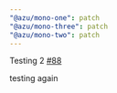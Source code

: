 ```yaml
---
"@azu/mono-one": patch
"@azu/mono-three": patch
"@azu/mono-two": patch
---
```

    
Testing 2 [#88](https://github.com/JantaeLeckie/monorepo-release-changesets/pull/88)
    
testing again
